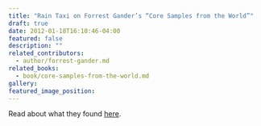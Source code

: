 ```yaml
---
title: "Rain Taxi on Forrest Gander’s “Core Samples from the World”"
draft: true
date: 2012-01-18T16:10:46-04:00
featured: false
description: ""
related_contributors:
  - author/forrest-gander.md
related_books:
  - book/core-samples-from-the-world.md
gallery:
featured_image_position: 
---
```


Read about what they found [here](http://www.raintaxi.com/online/2011winter-2/gander.php).

